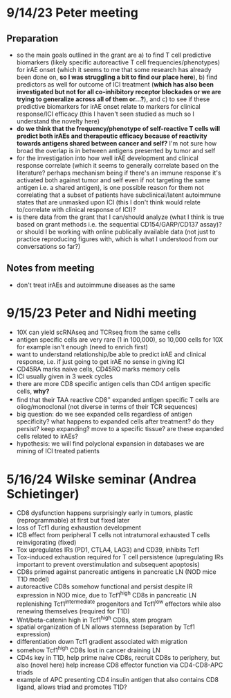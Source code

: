 # 9/14/23 Peter meeting
## Preparation
 - so the main goals outlined in the grant are a) to find T cell predictive biomarkers (likely specific autoreactive T cell frequencies/phenotypes) for irAE onset (which it seems to me that some research has already been done on, **so I was struggling a bit to find our place here**), b) find predictors as well for outcome of ICI treatment (**which has also been investigated but not for all co-inhibitory receptor blockades or we are trying to generalize across all of them or...?**), and c) to see if these predictive biomarkers for irAE onset relate to markers for clinical response/ICI efficacy (this I haven't seen studied as much so I understand the novelty here)
 - **do we think that the frequency/phenotype of self-reactive T cells will predict both irAEs and therapeutic efficacy because of reactivity towards antigens shared between cancer and self?** I'm not sure how broad the overlap is in between antigens presented by tumor and self
 - for the investigation into how well irAE development and clinical response correlate (which it seems to generally correlate based on the literature? perhaps mechanism being if there's an immune response it's activated both against tumor and self even if not targeting the same antigen i.e. a shared antigen), is one possible reason for them not correlating that a subset of patients have subclinical/latent autoimmune states that are unmasked upon ICI (this I don't think would relate to/correlate with clinical response of ICI)?
 - is there data from the grant that I can/should analyze (what I think is true based on grant methods i.e. the sequential CD154/GARP/CD137 assay)? or should I be working with online publically available data (not just to practice reproducing figures with, which is what I understood from our conversations so far?)
## Notes from meeting
 - don't treat irAEs and autoimmune diseases as the same
# 9/15/23 Peter and Nidhi meeting
 - 10X can yield scRNAseq and TCRseq from the same cells
 - antigen specific cells are very rare (1 in 100,000), so 10,000 cells for 10X for example isn't enough (need to enrich first)
 - want to understand relationship/be able to predict irAE and clinical response, i.e. if just going to get irAE no sense in giving ICI
 - CD45RA marks naive cells, CD45RO marks memory cells
 - ICI usually given in 3 week cycles
 - there are more CD8 specific antigen cells than CD4 antigen specific cells, **why?**
 - find that their TAA reactive CD8<sup>+</sup> expanded antigen specific T cells are oliog/monoclonal (not diverse in terms of their TCR sequences)
 - big question: do we see expanded cells regardless of antigen specificity? what happens to expanded cells after treatment? do they persist? keep expanding? move to a specific tissue? are these expanded cells related to irAEs?
 - hypothesis: we will find polyclonal expansion in databases we are mining of ICI treated patients
# 5/16/24 Wilske seminar (Andrea Schietinger)
 - CD8 dysfunction happens surprisingly early in tumors, plastic (reprogrammable) at first but fixed later
 - loss of Tcf1 during exhaustion development
 - ICB effect from peripheral T cells not intratumoral exhausted T cells reinvigorating (fixed)
 - Tox upregulates IRs (PD1, CTLA4, LAG3) and CD39, inhibits Tcf1
 - Tox-induced exhaustion required for T cell persistence (upregulating IRs important to prevent overstimulation and subsequent apoptosis)
 - CD8s primed against pancreatic antigens in pancreatic LN (NOD mice T1D model)
 - autoreactive CD8s somehow functional and persist despite IR expression in NOD mice, due to Tcf1<sup>high</sup> CD8s in pancreatic LN replenishing Tcf1<sup>intermediate</sup> progenitors and Tcf1<sup>low</sup> effectors while also renewing themselves (required for T1D)
 - Wnt/beta-catenin high in Tcf1<sup>high</sup> CD8s, stem program
 - spatial organization of LN allows stemness (separation by Tcf1 expression)
 - differentiation down Tcf1 gradient associated with migration
 - somehow Tcf1<sup>high</sup> CD8s lost in cancer draining LN
 - CD4s key in T1D, help prime naive CD8s, recruit CD8s to periphery, but also (novel here) help increase CD8 effector function via CD4-CD8-APC triads
 - example of APC presenting CD4 insulin antigen that also contains CD8 ligand, allows triad and promotes T1D?